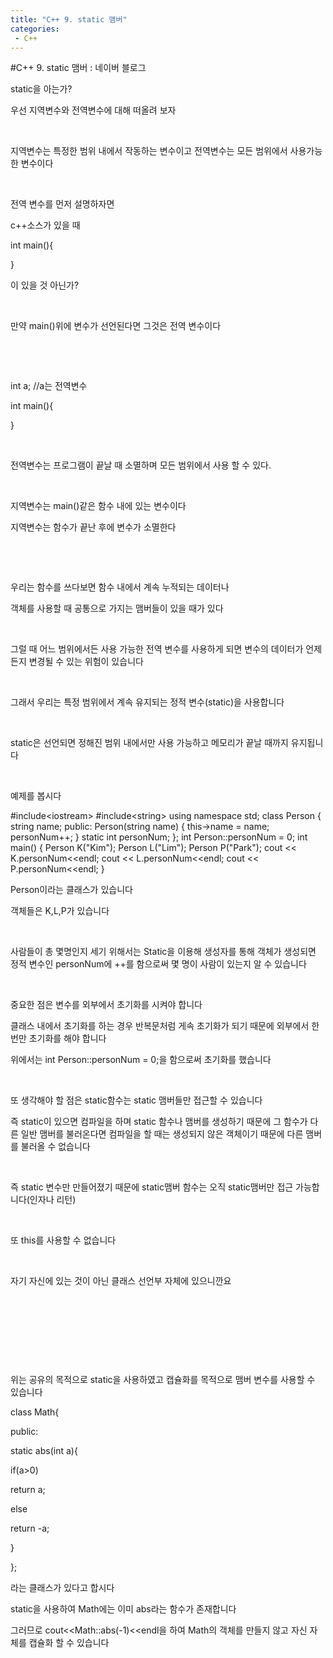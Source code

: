 ```yaml
---
title: "C++ 9. static 맴버"
categories:
 - C++
---
```

#C++ 9. static 맴버 : 네이버 블로그
<div class="wrap_rabbit pcol2 _param(1) _postViewArea221726408742" id="post-view221726408742">
<!-- Rabbit HTML --><div class="se-viewer se-theme-default" lang="ko-KR">
<!-- SE_DOC_HEADER_END -->
<div class="se-main-container">
<div class="se-component se-text se-l-default" id="SE-d19e16cf-a3d4-46a0-911b-71ae7f272c1a">
<div class="se-component-content">
<div class="se-section se-section-text se-l-default">
<div class="se-module se-module-text"><!-- SE-TEXT { --><p class="se-text-paragraph se-text-paragraph-align-" id="SE-66fc8a7d-643f-4049-8863-2ab54a631972" style=""><span class="se-fs- se-ff-" id="SE-8051912a-5a1d-4d08-b956-1d17b83111f1" style="">static을 아는가?</span></p><!-- } SE-TEXT --><!-- SE-TEXT { --><p class="se-text-paragraph se-text-paragraph-align-" id="SE-c7999aab-1f47-45a8-9846-7c785c2f5118" style=""><span class="se-fs- se-ff-" id="SE-dac7d2f9-45e5-4608-9cce-871d6533bb59" style="">우선 지역변수와 전역변수에 대해 떠올려 보자</span></p><!-- } SE-TEXT --><!-- SE-TEXT { --><p class="se-text-paragraph se-text-paragraph-align-" id="SE-8f6deea4-b4a5-467b-923a-6d3918bdcb62" style=""><span class="se-fs- se-ff-" id="SE-7474cbe5-5a2d-4e08-859a-85f06c5fcde7" style="">​</span></p><!-- } SE-TEXT --><!-- SE-TEXT { --><p class="se-text-paragraph se-text-paragraph-align-" id="SE-e02687e7-8045-4423-b546-1a6c41979991" style=""><span class="se-fs- se-ff-" id="SE-8715a699-1c0e-49e1-a6a6-548f64807952" style="">지역변수는 특정한 범위 내에서 작동하는 변수이고 전역변수는 모든 범위에서 사용가능한 변수이다</span></p><!-- } SE-TEXT --><!-- SE-TEXT { --><p class="se-text-paragraph se-text-paragraph-align-" id="SE-b8a6783d-585f-4db5-bc1e-d909ce9fc6dc" style=""><span class="se-fs- se-ff-" id="SE-a08fa81a-d3cd-47b7-8553-abd18d9fe1fa" style="">​</span></p><!-- } SE-TEXT --><!-- SE-TEXT { --><p class="se-text-paragraph se-text-paragraph-align-" id="SE-39944455-6b70-430c-8b15-cd548b8a8b53" style=""><span class="se-fs- se-ff-" id="SE-97127a9a-02ba-4435-84a9-898c29689fcc" style="">전역 변수를 먼저 설명하자면</span></p><!-- } SE-TEXT --><!-- SE-TEXT { --><p class="se-text-paragraph se-text-paragraph-align-" id="SE-49db7877-2ead-4ea6-b627-7591944a8029" style=""><span class="se-fs- se-ff-" id="SE-5a7eb0f8-d03c-47f4-ab65-0a0d4d0ea7b0" style=""> c++소스가 있을 때</span></p><!-- } SE-TEXT --><!-- SE-TEXT { --><p class="se-text-paragraph se-text-paragraph-align-" id="SE-bf1c45c6-b0e3-490e-9797-9f7dda4091a3" style=""><span class="se-fs- se-ff-" id="SE-31aeb17a-fd2c-443b-8f99-fd74310a1fdf" style="">int main(){</span></p><!-- } SE-TEXT --><!-- SE-TEXT { --><p class="se-text-paragraph se-text-paragraph-align-" id="SE-6310f601-2663-437c-92fe-f13ad5d7ba2d" style=""><span class="se-fs- se-ff-" id="SE-627fa4e2-18ba-4849-8eba-329e5e744ea7" style="">}</span></p><!-- } SE-TEXT --><!-- SE-TEXT { --><p class="se-text-paragraph se-text-paragraph-align-" id="SE-75003296-100b-4aba-9747-7f3608b85715" style=""><span class="se-fs- se-ff-" id="SE-6a2c5542-6ed1-472c-a2e5-5074e4f65b4d" style="">이 있을 것 아닌가?</span></p><!-- } SE-TEXT --><!-- SE-TEXT { --><p class="se-text-paragraph se-text-paragraph-align-" id="SE-79693f40-27a3-4bee-9d43-e8098a12feb7" style=""><span class="se-fs- se-ff-" id="SE-a62b6a96-abe9-42bc-8b7d-a2a9200a8bc0" style="">​</span></p><!-- } SE-TEXT --><!-- SE-TEXT { --><p class="se-text-paragraph se-text-paragraph-align-" id="SE-b77f9772-b20e-4352-a300-7c6f97a61600" style=""><span class="se-fs- se-ff-" id="SE-9a599682-6eed-42ed-a70f-31e594be7020" style="">만약 main()위에 변수가 선언된다면 그것은 전역 변수이다</span></p><!-- } SE-TEXT --><!-- SE-TEXT { --><p class="se-text-paragraph se-text-paragraph-align-" id="SE-246ac2d5-cdd7-41a3-a8e4-627ec9ac450d" style=""><span class="se-fs- se-ff-" id="SE-30e1173f-75e8-4d1a-ad6b-689d46e19f6a" style="">​</span></p><!-- } SE-TEXT --><!-- SE-TEXT { --><p class="se-text-paragraph se-text-paragraph-align-" id="SE-79145f27-e047-45ad-96e3-c6e140c0613c" style=""><span class="se-fs- se-ff-" id="SE-84c9a0bb-7012-4402-bed8-2c578a8c4dda" style="">​</span></p><!-- } SE-TEXT --><!-- SE-TEXT { --><p class="se-text-paragraph se-text-paragraph-align-" id="SE-5bfdfe78-8c7d-4e16-a268-e659cfaddd51" style=""><span class="se-fs- se-ff-" id="SE-f7abf89c-5d1a-4566-8f5d-3d186933736f" style="">int a; //a는 전역변수</span></p><!-- } SE-TEXT --><!-- SE-TEXT { --><p class="se-text-paragraph se-text-paragraph-align-" id="SE-fefe9474-ca96-4e64-9e6d-9d6e33280860" style=""><span class="se-fs- se-ff-" id="SE-eb9affaf-7279-46d7-a795-db740f962cd8" style="">int main(){</span></p><!-- } SE-TEXT --><!-- SE-TEXT { --><p class="se-text-paragraph se-text-paragraph-align-" id="SE-a86c388e-a1f4-4f9a-b45b-a07777b6987b" style=""><span class="se-fs- se-ff-" id="SE-ae0a5f08-3f57-4f9b-86b4-4fc16f30e9de" style="">}</span></p><!-- } SE-TEXT --><!-- SE-TEXT { --><p class="se-text-paragraph se-text-paragraph-align-" id="SE-ad9afc25-f75d-4385-9d3b-27b283a8bc5e" style=""><span class="se-fs- se-ff-" id="SE-f756337c-ca71-477e-9444-769f07ac734f" style="">​</span></p><!-- } SE-TEXT --><!-- SE-TEXT { --><p class="se-text-paragraph se-text-paragraph-align-" id="SE-96881e8b-68c1-45b9-b2f7-91cc984646dc" style=""><span class="se-fs- se-ff-" id="SE-a8be0aff-e525-4325-8f04-74936da41a39" style="">전역변수는 프로그램이 끝날 때 소멸하며 모든 범위에서 사용 할 수 있다.</span></p><!-- } SE-TEXT --><!-- SE-TEXT { --><p class="se-text-paragraph se-text-paragraph-align-" id="SE-7bae2c48-0332-424c-a0e2-2da480b225e5" style=""><span class="se-fs- se-ff-" id="SE-a04a613d-b569-45b1-a651-8002c9d2b878" style="">​</span></p><!-- } SE-TEXT --><!-- SE-TEXT { --><p class="se-text-paragraph se-text-paragraph-align-" id="SE-ff5c414d-baff-423b-b8eb-05382ef806b3" style=""><span class="se-fs- se-ff-" id="SE-db5fa72f-fe6e-4ed8-ac9c-d98ded99dcca" style="">지역변수는 main()같은 함수 내에 있는 변수이다</span></p><!-- } SE-TEXT --><!-- SE-TEXT { --><p class="se-text-paragraph se-text-paragraph-align-" id="SE-8ae1d022-2900-42e4-8f9b-e75ac3c38da1" style=""><span class="se-fs- se-ff-" id="SE-125e882c-36b9-4866-bc75-76f8961cd425" style="">지역변수는 함수가 끝난 후에 변수가 소멸한다</span></p><!-- } SE-TEXT --><!-- SE-TEXT { --><p class="se-text-paragraph se-text-paragraph-align-" id="SE-5bb49688-8b39-40c4-8877-7631d7478e5f" style=""><span class="se-fs- se-ff-" id="SE-086790b5-1da5-4c3b-8c32-a23bbc628e82" style="">​</span></p><!-- } SE-TEXT --><!-- SE-TEXT { --><p class="se-text-paragraph se-text-paragraph-align-" id="SE-f7b9d428-556a-4c03-8c3c-b84c9be0cf33" style=""><span class="se-fs- se-ff-" id="SE-96e0b108-82a0-4bfe-86ae-a18a27a0e26a" style="">​</span></p><!-- } SE-TEXT --><!-- SE-TEXT { --><p class="se-text-paragraph se-text-paragraph-align-" id="SE-43a91f9c-d83b-4822-913e-a77159d862e4" style=""><span class="se-fs- se-ff-" id="SE-ccf5cd1b-bde9-4d61-a9f6-b86ab748fc07" style="">우리는 함수를 쓰다보면 함수 내에서 계속 누적되는 데이터나</span></p><!-- } SE-TEXT --><!-- SE-TEXT { --><p class="se-text-paragraph se-text-paragraph-align-" id="SE-53f4a0e6-072f-4fc2-b297-d9ab166f5fa0" style=""><span class="se-fs- se-ff-" id="SE-19540582-6e08-4f2c-8548-27cd8dcc3031" style="">객체를 사용할 때 공통으로 가지는 맴버들이 있을 때가 있다</span></p><!-- } SE-TEXT --><!-- SE-TEXT { --><p class="se-text-paragraph se-text-paragraph-align-" id="SE-dfb9b7bb-0c0d-408a-afba-a447306ab837" style=""><span class="se-fs- se-ff-" id="SE-c5a750b8-6fcb-427c-b62c-73ce25f90b97" style="">​</span></p><!-- } SE-TEXT --><!-- SE-TEXT { --><p class="se-text-paragraph se-text-paragraph-align-" id="SE-f0102f5b-fd98-45b4-9d52-fbb0b246d5fe" style=""><span class="se-fs- se-ff-" id="SE-1aa78ca8-59e8-4f8f-9f15-40d6c5a307bd" style="">그럴 때 어느 범위에서든 사용 가능한 전역 변수를 사용하게 되면 변수의 데이터가 언제든지 변경될 수 있는 위험이 있습니다</span></p><!-- } SE-TEXT --><!-- SE-TEXT { --><p class="se-text-paragraph se-text-paragraph-align-" id="SE-bb50485c-8124-4e86-ad09-780e0abea8c1" style=""><span class="se-fs- se-ff-" id="SE-10a6b2e2-29d5-428a-9df2-cc3fae2c33ab" style="">​</span></p><!-- } SE-TEXT --><!-- SE-TEXT { --><p class="se-text-paragraph se-text-paragraph-align-" id="SE-50c3b48b-b3cd-407a-806b-ac53c24d610a" style=""><span class="se-fs- se-ff-" id="SE-9149c239-d325-4841-a20d-b6cd8d02f3d3" style="">그래서 우리는 특정 범위에서 계속 유지되는 정적 변수(static)을 사용합니다</span></p><!-- } SE-TEXT --><!-- SE-TEXT { --><p class="se-text-paragraph se-text-paragraph-align-" id="SE-939ac10e-77e6-44a5-9f0f-1fc8ac894373" style=""><span class="se-fs- se-ff-" id="SE-a8fc728f-22a3-4ff0-8cee-db4aa323660a" style="">​</span></p><!-- } SE-TEXT --><!-- SE-TEXT { --><p class="se-text-paragraph se-text-paragraph-align-" id="SE-615a9798-8a63-4622-bc98-9ce810577d86" style=""><span class="se-fs- se-ff-" id="SE-916e6af9-8a06-4492-ac79-b679dc67a925" style="">static은 선언되면 정해진 범위 내에서만 사용 가능하고 메모리가 끝날 때까지 유지됩니다</span></p><!-- } SE-TEXT --><!-- SE-TEXT { --><p class="se-text-paragraph se-text-paragraph-align-" id="SE-8a71d64d-e2fd-492b-b040-96791ef0af6c" style=""><span class="se-fs- se-ff-" id="SE-87c4eedf-a5da-4fc2-a8db-baa70360b64f" style="">​</span></p><!-- } SE-TEXT --><!-- SE-TEXT { --><p class="se-text-paragraph se-text-paragraph-align-" id="SE-5d4d2281-ae15-45ef-bcee-2202dc3e3472" style=""><span class="se-fs- se-ff-" id="SE-1a05ca3b-a365-4039-bc21-10f1aa01f011" style="">예제를 봅시다</span></p><!-- } SE-TEXT --></div>
</div>
</div>
</div> <div class="se-component se-code se-l-default" id="SE-e8b5988b-98a0-410e-bcf9-62bd6beab451">
<div class="se-component-content">
<div class="se-section se-section-code se-l-default">
<div class="se-module se-module-code se-fs-fs13">
<div class="se-code-source">
<div class="__se_code_view language-javascript">#include&lt;iostream&gt;
#include&lt;string&gt;
using namespace std;
class Person {
	string name;
public:
	Person(string name) {
		this-&gt;name = name;
		personNum++;
	}
	static int personNum;
};
int Person::personNum = 0;
int main() {
	Person K("Kim");
	Person L("Lim");
	Person P("Park");
	cout &lt;&lt; K.personNum&lt;&lt;endl;
	cout &lt;&lt; L.personNum&lt;&lt;endl;
	cout &lt;&lt; P.personNum&lt;&lt;endl;
}</div>
</div>
</div>
</div>
</div>
<script class="__se_module_data" data-module='{"type":"v2_code", "id" : "SE-e8b5988b-98a0-410e-bcf9-62bd6beab451"}' type="text/data"></script>
</div> <div class="se-component se-text se-l-default" id="SE-36ed85e5-5d71-41ac-a44f-9c41d6582f78">
<div class="se-component-content">
<div class="se-section se-section-text se-l-default">
<div class="se-module se-module-text"><!-- SE-TEXT { --><p class="se-text-paragraph se-text-paragraph-align-" id="SE-0b39e6ee-5517-4e49-a90f-e8a4f7322a40" style=""><span class="se-fs- se-ff-" id="SE-c453b16e-d0b8-4cef-8347-9bce6064870a" style="">Person이라는 클래스가 있습니다</span></p><!-- } SE-TEXT --><!-- SE-TEXT { --><p class="se-text-paragraph se-text-paragraph-align-" id="SE-29ac25ad-a122-4767-bf2c-5a52159d9055" style=""><span class="se-fs- se-ff-" id="SE-f3812592-71dd-443c-80a6-7d3ad8bb5bd5" style="">객체들은 K,L,P가 있습니다</span></p><!-- } SE-TEXT --><!-- SE-TEXT { --><p class="se-text-paragraph se-text-paragraph-align-" id="SE-d3870ad2-982e-42f4-9a0c-3e8fba6ac93d" style=""><span class="se-fs- se-ff-" id="SE-6fa3d62e-fb0e-48e8-a92f-6047e7c936b7" style="">​</span></p><!-- } SE-TEXT --><!-- SE-TEXT { --><p class="se-text-paragraph se-text-paragraph-align-" id="SE-853543c4-f901-4a72-9e48-4dd751a4eaf5" style=""><span class="se-fs- se-ff-" id="SE-a7cc5e6e-6dea-4c42-91b1-bd4cfcf6cc4a" style="">사람들이 총 몇명인지 세기 위해서는 Static을 이용해 생성자를 통해 객체가 생성되면 정적 변수인 personNum에 ++를 함으로써 몇 명이 사람이 있는지 알 수 있습니다</span></p><!-- } SE-TEXT --><!-- SE-TEXT { --><p class="se-text-paragraph se-text-paragraph-align-" id="SE-cf02e0f2-9fdc-4cbc-8793-5bb3288e3be2" style=""><span class="se-fs- se-ff-" id="SE-16b7148e-3709-4028-9abf-463314ab4627" style="">​</span></p><!-- } SE-TEXT --><!-- SE-TEXT { --><p class="se-text-paragraph se-text-paragraph-align-" id="SE-3fe4232c-c15c-448e-ba14-e852834e16e7" style=""><span class="se-fs- se-ff-" id="SE-1c8cc90d-aa99-4e7f-aa64-2e3d12b0bccf" style="">중요한 점은 변수를 외부에서 초기화를 시켜야 합니다</span></p><!-- } SE-TEXT --><!-- SE-TEXT { --><p class="se-text-paragraph se-text-paragraph-align-" id="SE-d6ff007b-7478-48fd-b8a3-b3fc42f04539" style=""><span class="se-fs- se-ff-" id="SE-69ab1187-ca08-42e1-94b8-fc87ff40e58e" style="">클래스 내에서 초기화를 하는 경우 반복문처럼 게속 초기화가 되기 때문에 외부에서 한번만 초기화를 해야 합니다</span></p><!-- } SE-TEXT --><!-- SE-TEXT { --><p class="se-text-paragraph se-text-paragraph-align-" id="SE-be8e7376-abac-4984-8737-04f321ee1726" style=""><span class="se-fs- se-ff-" id="SE-fd72ccde-273f-4623-9ea5-1a79bb91f50b" style="">위에서는 int Person::personNum = 0;을 함으로써 초기화를 했습니다</span></p><!-- } SE-TEXT --><!-- SE-TEXT { --><p class="se-text-paragraph se-text-paragraph-align-" id="SE-1e663cd4-d6f9-485d-bbcd-77af60c20271" style=""><span class="se-fs- se-ff-" id="SE-b82d5bc1-e640-449e-a850-ed4b0e7fa979" style="">​</span></p><!-- } SE-TEXT --><!-- SE-TEXT { --><p class="se-text-paragraph se-text-paragraph-align-" id="SE-293cac58-1a84-4de7-affd-f669d3a74aa4" style=""><span class="se-fs- se-ff-" id="SE-ac9e1479-e915-4a91-9314-dc2512c75d7b" style="">또 생각해야 할 점은 static함수는 static 맴버들만 접근할 수 있습니다</span></p><!-- } SE-TEXT --><!-- SE-TEXT { --><p class="se-text-paragraph se-text-paragraph-align-" id="SE-c54d93f3-74d8-4616-a81f-266fdbadf1cf" style=""><span class="se-fs- se-ff-" id="SE-d6a6645b-d406-4d2d-a9f7-4b1e4c231edf" style="">즉 static이 있으면 컴파일을 하며 static 함수나 맴버를 생성하기 때문에 그 함수가 다른 일반 맴버를 불러온다면 컴파일을 할 때는 생성되지 않은 객체이기 때문에 다른 맴버를 불러올 수 없습니다</span></p><!-- } SE-TEXT --><!-- SE-TEXT { --><p class="se-text-paragraph se-text-paragraph-align-" id="SE-8cee0f1d-3573-4dd9-80e6-15a8d24edc81" style=""><span class="se-fs- se-ff-" id="SE-3bf7682e-0cbd-414c-aedc-af4d0481b9ee" style="">​</span></p><!-- } SE-TEXT --><!-- SE-TEXT { --><p class="se-text-paragraph se-text-paragraph-align-" id="SE-16bb6196-66fa-401b-ab88-b347302e8769" style=""><span class="se-fs- se-ff-" id="SE-b3c9e6d0-206c-4d18-9120-bd6408343939" style="">즉 static 변수만 만들어졌기 때문에 static맴버 함수는 오직 static맴버만 접근 가능합니다(인자나 리턴)</span></p><!-- } SE-TEXT --><!-- SE-TEXT { --><p class="se-text-paragraph se-text-paragraph-align-" id="SE-81b2b2c7-b081-4c29-9ff0-b144853c6e4e" style=""><span class="se-fs- se-ff-" id="SE-3f6fe235-b0be-490a-910c-cbaca78b1089" style="">​</span></p><!-- } SE-TEXT --><!-- SE-TEXT { --><p class="se-text-paragraph se-text-paragraph-align-" id="SE-aa663796-d88e-450d-aa3a-e08351d0416f" style=""><span class="se-fs- se-ff-" id="SE-5a6cebce-96c2-4ce3-9d09-5d92d03478ca" style="">또 this를 사용할 수 없습니다</span></p><!-- } SE-TEXT --><!-- SE-TEXT { --><p class="se-text-paragraph se-text-paragraph-align-" id="SE-ba2d56a5-5ac1-43da-b603-54070fe39c67" style=""><span class="se-fs- se-ff-" id="SE-361cbab7-0e62-4f52-975e-8087dc0afa42" style="">​</span></p><!-- } SE-TEXT --><!-- SE-TEXT { --><p class="se-text-paragraph se-text-paragraph-align-" id="SE-4f6fdc85-47fe-41eb-b793-acc2cd5abd18" style=""><span class="se-fs- se-ff-" id="SE-533fe59b-edb1-40a4-857e-84edc1732613" style="">자기 자신에 있는 것이 아닌 클래스 선언부 자체에 있으니깐요</span></p><!-- } SE-TEXT --><!-- SE-TEXT { --><p class="se-text-paragraph se-text-paragraph-align-" id="SE-84f36b8d-d56a-467e-b042-b69572bab9f3" style=""><span class="se-fs- se-ff-" id="SE-cf6b4952-701b-4c75-985a-1a6132f4658c" style="">​</span></p><!-- } SE-TEXT --><!-- SE-TEXT { --><p class="se-text-paragraph se-text-paragraph-align-" id="SE-757cb18b-fe90-4488-98bb-6de69f8441ea" style=""><span class="se-fs- se-ff-" id="SE-eb47f64a-9aca-4a9a-9089-44199a610bf1" style="">​</span></p><!-- } SE-TEXT --><!-- SE-TEXT { --><p class="se-text-paragraph se-text-paragraph-align-" id="SE-c300c141-8e77-4f1e-8679-27491b59b8f5" style=""><span class="se-fs- se-ff-" id="SE-7ba44339-afbc-4845-88ba-005840f9dfd8" style="">​</span></p><!-- } SE-TEXT --><!-- SE-TEXT { --><p class="se-text-paragraph se-text-paragraph-align-" id="SE-2c7395c5-a09a-494c-a15b-b80c3e687b28" style=""><span class="se-fs- se-ff-" id="SE-0c6ed4ed-bfbc-4975-a3af-839c11e0678b" style="">​</span></p><!-- } SE-TEXT --><!-- SE-TEXT { --><p class="se-text-paragraph se-text-paragraph-align-" id="SE-a6f3ee94-bfc2-435d-a823-1256b6383e8b" style=""><span class="se-fs- se-ff-" id="SE-dff7ae91-79a4-4d1a-8012-5904cce27c30" style="">위는 공유의 목적으로 static을 사용하였고 캡슐화를 목적으로 맴버 변수를 사용할 수 있습니다</span></p><!-- } SE-TEXT --><!-- SE-TEXT { --><p class="se-text-paragraph se-text-paragraph-align-" id="SE-b5e55ca6-4cfb-4890-8bf4-c716cbb06bce" style=""><span class="se-fs- se-ff-" id="SE-6e17c9aa-4524-4519-96ff-059ec9727eb8" style="">class Math{</span></p><!-- } SE-TEXT --><!-- SE-TEXT { --><p class="se-text-paragraph se-text-paragraph-align-" id="SE-218f3fd3-5552-4b28-9884-b91a26dc6837" style=""><span class="se-fs- se-ff-" id="SE-3a9144fe-7785-4c67-ad3a-96078f5b8c43" style="">public:</span></p><!-- } SE-TEXT --><!-- SE-TEXT { --><p class="se-text-paragraph se-text-paragraph-align-" id="SE-e19981b0-ed04-4b9c-a234-f4e848642bd3" style=""><span class="se-fs- se-ff-" id="SE-d7a133ae-1fb9-48dd-8f66-f0afe9607e7d" style="">  static abs(int a){</span></p><!-- } SE-TEXT --><!-- SE-TEXT { --><p class="se-text-paragraph se-text-paragraph-align-" id="SE-4f96a3ba-ebce-46e9-b649-5c7510c9f86b" style=""><span class="se-fs- se-ff-" id="SE-41d5fdaa-f1b4-49c8-8059-5105cadeced4" style="">          if(a&gt;0)</span></p><!-- } SE-TEXT --><!-- SE-TEXT { --><p class="se-text-paragraph se-text-paragraph-align-" id="SE-66f8250f-8df3-416a-971c-5feb2a01aaa4" style=""><span class="se-fs- se-ff-" id="SE-8e7100e9-c582-4229-935f-741a8d8dde81" style="">                       return a;</span></p><!-- } SE-TEXT --><!-- SE-TEXT { --><p class="se-text-paragraph se-text-paragraph-align-" id="SE-e507bb23-651b-4caa-9744-137082c30dc9" style=""><span class="se-fs- se-ff-" id="SE-82ab1d47-0729-4c89-ab6c-11a039a1ac55" style="">          else </span></p><!-- } SE-TEXT --><!-- SE-TEXT { --><p class="se-text-paragraph se-text-paragraph-align-" id="SE-5f659607-faa6-458f-84b3-2f2b9c20d3fc" style=""><span class="se-fs- se-ff-" id="SE-1c38baac-b72c-4743-afd1-e731420531ba" style="">                       return -a; </span></p><!-- } SE-TEXT --><!-- SE-TEXT { --><p class="se-text-paragraph se-text-paragraph-align-" id="SE-a1700783-b7cd-4f65-ac02-f61881575406" style=""><span class="se-fs- se-ff-" id="SE-c4133328-d03f-4c8d-8c20-3f00a4c918ad" style="">     }</span></p><!-- } SE-TEXT --><!-- SE-TEXT { --><p class="se-text-paragraph se-text-paragraph-align-" id="SE-e18868c4-1be6-4d23-bc27-7605a54e00fe" style=""><span class="se-fs- se-ff-" id="SE-3340e981-8cfa-45c4-baa2-608025c34415" style="">};</span></p><!-- } SE-TEXT --><!-- SE-TEXT { --><p class="se-text-paragraph se-text-paragraph-align-" id="SE-58c4ab5d-d817-4a08-8e0c-37290f20ca5f" style=""><span class="se-fs- se-ff-" id="SE-c2e663ac-b506-4ca6-b923-ab5a87fbe55a" style="">라는 클래스가 있다고 합시다</span></p><!-- } SE-TEXT --><!-- SE-TEXT { --><p class="se-text-paragraph se-text-paragraph-align-" id="SE-c0f25fb2-449c-4f68-b45d-36d43d2d26b6" style=""><span class="se-fs- se-ff-" id="SE-56136df9-2b91-4c7c-9cd0-c3d0f726fbb2" style="">static을 사용하여 Math에는 이미 abs라는 함수가 존재합니다</span></p><!-- } SE-TEXT --><!-- SE-TEXT { --><p class="se-text-paragraph se-text-paragraph-align-" id="SE-d6c110bc-418c-4e3e-989c-3cbb06f70e88" style=""><span class="se-fs- se-ff-" id="SE-c58c3f1f-c5c8-44c0-8a20-816bc68bbc2f" style="">그러므로 cout&lt;&lt;Math::abs(-1)&lt;&lt;endl을 하여 Math의 객체를 만들지 않고 자신 자체를 캡슐화 할 수 있습니다</span></p><!-- } SE-TEXT --><!-- SE-TEXT { --><p class="se-text-paragraph se-text-paragraph-align-" id="SE-b70a3975-670e-4ea2-9956-915e3a67787c" style=""><span class="se-fs- se-ff-" id="SE-f44f98be-f6c4-4851-8481-8b919f08eb16" style="">​</span></p><!-- } SE-TEXT --><!-- SE-TEXT { --><p class="se-text-paragraph se-text-paragraph-align-" id="SE-7fb8785c-0efa-44bf-910e-0bce9f775164" style=""><span class="se-fs- se-ff-" id="SE-3a40490a-fa60-49c6-a13f-2134fec247ec" style="">​</span></p><!-- } SE-TEXT --></div>
</div>
</div>
</div> </div>
</div>
</div>